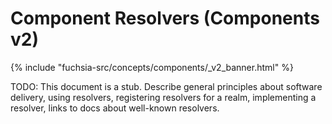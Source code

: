# Component Resolvers (Components v2)

{% include "fuchsia-src/concepts/components/_v2_banner.html" %}

TODO: This document is a stub. Describe general principles about software
delivery, using resolvers, registering resolvers for a realm, implementing a
resolver, links to docs about well-known resolvers.
